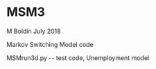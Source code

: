 # MSM3
M Boldin July 2018

Markov Switching Model code

MSMrun3d.py  -- test code, Unemployment model
